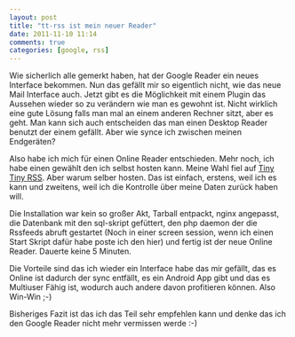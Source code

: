 ```yaml
---
layout: post
title: "tt-rss ist mein neuer Reader"
date: 2011-11-10 11:14
comments: true
categories: [google, rss] 
---
```


Wie sicherlich alle gemerkt haben, hat der Google Reader ein neues Interface bekommen. Nun das gefällt mir so eigentlich nicht, wie das neue Mail Interface auch. Jetzt gibt es die Möglichkeit mit einem Plugin das Aussehen wieder so zu verändern wie man es gewohnt ist. Nicht wirklich eine gute Lösung falls man mal an einem anderen Rechner sitzt, aber es geht. Man kann sich auch entscheiden das man einen Desktop Reader benutzt der einem gefällt. Aber wie synce ich zwischen meinen Endgeräten?

Also habe ich mich für einen Online Reader entschieden. Mehr noch, ich habe einen gewählt den ich selbst hosten kann. Meine Wahl fiel auf [Tiny Tiny RSS](http://tt-rss.org/redmine/). Aber warum selber hosten. Das ist einfach, erstens, weil ich es kann und zweitens, weil ich die Kontrolle über meine Daten zurück haben will.

Die Installation war kein so großer Akt, Tarball entpackt, nginx angepasst, die Datenbank mit den sql-skript gefüttert, den php daemon der die Rssfeeds abruft gestartet (Noch in einer screen session, wenn ich einen Start Skript dafür habe poste ich den hier) und fertig ist der neue Online Reader. Dauerte keine 5 Minuten.

Die Vorteile sind das ich wieder ein Interface habe das mir gefällt, das es Online ist dadurch der sync entfällt, es ein Android App gibt und das es Multiuser Fähig ist, wodurch auch andere davon profitieren können. Also Win-Win ;-)

Bisheriges Fazit ist das ich das Teil sehr empfehlen kann und denke das ich den Google Reader nicht mehr vermissen werde :-)

